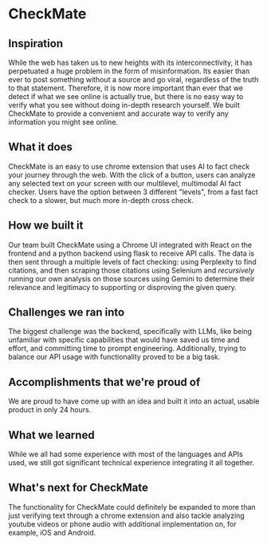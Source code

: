 # CheckMate

## Inspiration
While the web has taken us to new heights with its interconnectivity, it has perpetuated a huge problem in the form of misinformation. Its easier than ever to post something without a source and go viral, regardless of the truth to that statement. Therefore, it is now more important than ever that we detect if what we see online is actually true, but there is no easy way to verify what you see without doing in-depth research yourself. We built CheckMate to provide a convenient and accurate way to verify any information you might see online.

## What it does
CheckMate is an easy to use chrome extension that uses AI to fact check your journey through the web. With the click of a button, users can analyze any selected text on your screen with our multilevel, multimodal AI fact checker. Users have the option between 3 different "levels", from a fast fact check to a slower, but much more in-depth cross check.

## How we built it
Our team built CheckMate using a Chrome UI integrated with React on the frontend and a python backend using flask to receive API calls. The data is then sent through a multiple levels of fact checking: using Perplexity to find citations, and then scraping those citations using Selenium and _recursively_ running our own analysis on those sources using Gemini to determine their relevance and legitimacy to supporting or disproving the given query.

## Challenges we ran into
The biggest challenge was the backend, specifically with LLMs, like being unfamiliar with specific capabilities that would have saved us time and effort, and committing time to prompt engineering. Additionally, trying to balance our API usage with functionality proved to be a big task.

## Accomplishments that we're proud of
We are proud to have come up with an idea and built it into an actual, usable product in only 24 hours. 

## What we learned
While we all had some experience with most of the languages and APIs used, we still got significant technical experience integrating it all together.

## What's next for CheckMate
The functionality for CheckMate could definitely be expanded to more than just verifying text through a chrome extension and also tackle analyzing youtube videos or phone audio with additional implementation on, for example, iOS and Android.
